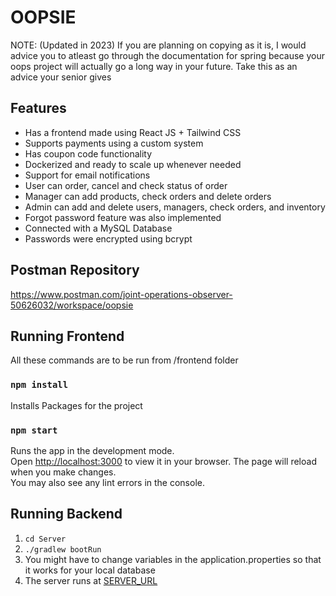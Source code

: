 # OOPSIE
NOTE: (Updated in 2023) If you are planning on copying as it is, I would advice you to atleast go through the documentation for spring because your oops project will actually go a long way in your future. Take this as an advice your senior gives

## Features
- Has a frontend made using React JS + Tailwind CSS
- Supports payments using a custom system
- Has coupon code functionality
- Dockerized and ready to scale up whenever needed
- Support for email notifications 
- User can order, cancel and check status of order
- Manager can add products, check orders and delete orders
- Admin can add and delete users, managers, check orders, and inventory
- Forgot password feature was also implemented
- Connected with a MySQL Database
- Passwords were encrypted using bcrypt 

## Postman Repository
https://www.postman.com/joint-operations-observer-50626032/workspace/oopsie

## Running Frontend 
All these commands are to be run from /frontend folder
### `npm install`
Installs Packages for the project 
### `npm start`
Runs the app in the development mode.\
Open [http://localhost:3000](http://localhost:3000) to view it in your browser.
The page will reload when you make changes.\
You may also see any lint errors in the console.

## Running Backend
1. `cd Server`
2. `./gradlew bootRun`
3. You might have to change variables in the application.properties so that it works for your local database
4. The server runs at [SERVER_URL](SERVER_URL)
